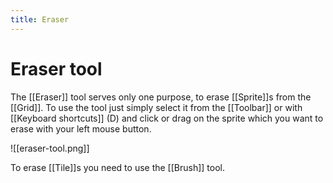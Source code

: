 ```yaml
---
title: Eraser
---
```

# Eraser tool

The [[Eraser]] tool serves only one purpose, to erase [[Sprite]]s from the [[Grid]]. To use the tool just simply select it from the [[Toolbar]] or with [[Keyboard shortcuts]] (D) and click or drag on the sprite which you want to erase with your left mouse button.

![[eraser-tool.png]]

To erase [[Tile]]s you need to use the [[Brush]] tool.